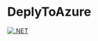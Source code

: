 # DeplyToAzure
[![.NET](https://github.com/Khdeval/DeplyToAzure/actions/workflows/dotnet.yml/badge.svg)](https://github.com/Khdeval/DeplyToAzure/actions/workflows/dotnet.yml)
